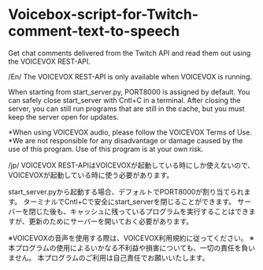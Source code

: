 # Voicebox-script-for-Twitch-comment-text-to-speech
Get chat comments delivered from the Twitch API and read them out using the VOICEVOX REST-API.

/En/
The VOICEVOX REST-API is only available when VOICEVOX is running.

When starting from start_server.py, PORT8000 is assigned by default.
You can safely close start_server with Cntl+C in a terminal.
After closing the server, you can still run programs that are still in the cache, but you must keep the server open for updates.

*When using VOICEVOX audio, please follow the VOICEVOX Terms of Use.
*We are not responsible for any disadvantage or damage caused by the use of this program.
Use of this program is at your own risk.

/jp/
VOICEVOX REST-APIはVOICEVOXが起動している時にしか使えないので、VOICEVOXが起動している時に使う必要があります。

start_server.pyから起動する場合、デフォルトでPORT8000が割り当てられます。
ターミナルでCntl+Cで安全にstart_serverを閉じることができます。
サーバーを閉じた後も、キャッシュに残っているプログラムを実行することはできますが、更新のためにサーバーを開いておく必要があります。

※VOICEVOXの音声を使用する際は、VOICEVOX利用規約に従ってください。
※本プログラムの使用によるいかなる不利益や損害についても、一切の責任を負いません。
本プログラムのご利用は自己責任でお願いいたします。
